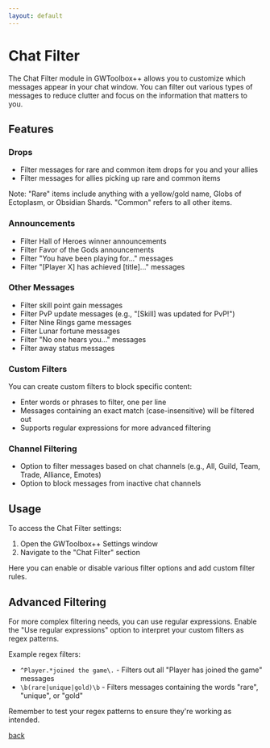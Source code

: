 ```yaml
---
layout: default
---
```


# Chat Filter

The Chat Filter module in GWToolbox++ allows you to customize which messages appear in your chat window. You can filter out various types of messages to reduce clutter and focus on the information that matters to you.

## Features

### Drops
- Filter messages for rare and common item drops for you and your allies
- Filter messages for allies picking up rare and common items

Note: "Rare" items include anything with a yellow/gold name, Globs of Ectoplasm, or Obsidian Shards. "Common" refers to all other items.

### Announcements
- Filter Hall of Heroes winner announcements
- Filter Favor of the Gods announcements
- Filter "You have been playing for..." messages
- Filter "[Player X] has achieved [title]..." messages

### Other Messages
- Filter skill point gain messages
- Filter PvP update messages (e.g., "[Skill] was updated for PvP!")
- Filter Nine Rings game messages
- Filter Lunar fortune messages
- Filter "No one hears you..." messages
- Filter away status messages

### Custom Filters
You can create custom filters to block specific content:
- Enter words or phrases to filter, one per line
- Messages containing an exact match (case-insensitive) will be filtered out
- Supports regular expressions for more advanced filtering

### Channel Filtering
- Option to filter messages based on chat channels (e.g., All, Guild, Team, Trade, Alliance, Emotes)
- Option to block messages from inactive chat channels

## Usage

To access the Chat Filter settings:
1. Open the GWToolbox++ Settings window
2. Navigate to the "Chat Filter" section

Here you can enable or disable various filter options and add custom filter rules.

## Advanced Filtering

For more complex filtering needs, you can use regular expressions. Enable the "Use regular expressions" option to interpret your custom filters as regex patterns.

Example regex filters:
- `^Player.*joined the game\.` - Filters out all "Player has joined the game" messages
- `\b(rare|unique|gold)\b` - Filters messages containing the words "rare", "unique", or "gold"

Remember to test your regex patterns to ensure they're working as intended.

[back](./)
